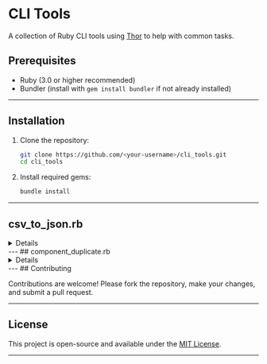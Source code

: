 # CLI Tools

A collection of Ruby CLI tools using [Thor](https://github.com/rails/thor) to help with common tasks.

## Prerequisites

- Ruby (3.0 or higher recommended)
- Bundler (install with `gem install bundler` if not already installed)

---

## Installation

1. Clone the repository:
   ```sh
   git clone https://github.com/<your-username>/cli_tools.git
   cd cli_tools
   ```

2. Install required gems:
   ```sh
   bundle install
   ```

---

## csv_to_json.rb
<details>

### Overview

The `csv_to_json.rb` tool converts CSV files to JSON. It supports both standard CSV-to-JSON conversion and customizable JSON structures.

### Usage

#### 1. Basic Conversion
Converts a standard CSV file to JSON using the specified column as the key.

```sh
ruby csv_to_json.rb convert sample.csv --key-column=1
```

- **Input:** `sample.csv`
- **Output:** `sample.json` (default output file based on the input filename)

#### 2. Specify Output File
Specify a custom output file name.

```sh
ruby csv_to_json.rb convert sample.csv --key-column=1 --output=custom_output.json
```

- **Input:** `sample.csv`
- **Output:** `custom_output.json`

#### 3. Custom JSON Structure
Use a custom JSON structure by providing a template. Placeholders `<colX>` refer to columns in the CSV (e.g., `<col1>` for the first column).

```sh
ruby csv_to_json.rb convert sample.csv --key-column=1 --customize-json='{"name": "<col1>", "age": "<col2>"}'
```

- **Input:** `sample.csv`
- **Template:** `{"name": "<col1>", "age": "<col2>"}`
- **Output:** `sample.json` (default) or specified with `--output`.

### Terminal Alias (Optional)

For convenience, add an alias to your shell configuration file (e.g., `.bashrc`, `.zshrc`):

```sh
alias csvToJson="ruby ~/<full>/<path>/<to>/cli_tools/csv_to_json.rb convert"
```

Reload your shell configuration:
```sh
source ~/.bashrc # or ~/.zshrc
```

Now, you can run the tool using the alias:
```sh
csvToJson sample.csv --key-column=1
```

### Examples

#### Input CSV (`sample.csv`)
```csv
name,age
Alice,25
Bob,30
```

#### Example 1: Standard Conversion
```sh
ruby csv_to_json.rb convert sample.csv --key-column=1
```
**Output (`sample.json`):**
```json
{
  "Alice": {
    "name": "Alice",
    "age": "25"
  },
  "Bob": {
    "name": "Bob",
    "age": "30"
  }
}
```

#### Example 2: Custom JSON Structure
```sh
ruby csv_to_json.rb convert sample.csv --key-column=1 --customize-json='{"name": "<col1>", "age": "<col2>"}'
```
**Output (`sample.json`):**
```json
{
  "Alice": {
    "name": "Alice",
    "age": 25
  },
  "Bob": {
    "name": "Bob",
    "age": 30
  }
}
```

#### Example 3: Specify Output File
```sh
ruby csv_to_json.rb convert sample.csv --key-column=1 --output=custom_output.json
```
**Output (`custom_output.json`):**
```json
{
  "Alice": {
    "name": "Alice",
    "age": "25"
  },
  "Bob": {
    "name": "Bob",
    "age": "30"
  }
}
```

---

## Development

If you want to modify or extend the functionality:

1. Make your changes to the `csv_to_json.rb` script.
2. Test your changes by running the script locally:
   ```sh
   ruby csv_to_json.rb convert test.csv --key-column=1
   ```

</details>
---
## component_duplicate.rb

<details>
### Overview

The `component_duplicate.rb` tool duplicates JSX templates a specified number of times, with optional placeholder replacements. It supports multi-line JSX templates provided directly or through a file.

### Usage

#### 1. Basic Conversion
Converts a standard CSV file to JSON using the specified column as the key.

```sh
ruby component_duplicate.rb duplicate [ITERATIONS] [OPTIONS]
```

#### 2. Options:
- **Input**: (Required) JSX template as a string or a file path containing the template.
- **Replacement**: (Optional) Custom string to replace placeholders (<placeholder>).
- **Output**: (Optional) File path to save the generated JSX code. If not provided, the code is displayed in the terminal.

- **Input:** `template.jsx`
- **Output:** `custom_output.jsx`


### Terminal Alias (Optional)

For convenience, add an alias to your shell configuration file (e.g., `.bashrc`, `.zshrc`):

```sh
alias duplicator="ruby ~/<full>/<path>/<to>/cli_tools/component_duplicate.rb duplicate"
```

Reload your shell configuration:
```sh
source ~/.bashrc # or ~/.zshrc
```

Now, you can run the tool using the alias:
```sh
duplicator 3 --input=template.jsx
```

#### 3. Examples

##### 1. Single-Line JSX Template
```sh
ruby component_duplicate.rb duplicate 3 --input='<div>Hello, <placeholder>!</div>' --replacement=World
```
**Output:**
```html
<div>Hello, World1!</div>
<div>Hello, World2!</div>
<div>Hello, World3!</div>
```

##### 2. Multi-Line JSX Template
Provide the JSX template as a string:
```sh
ruby component_duplicate.rb duplicate 3 --input='<Section id="user<placeholder>">\n<Table id="userTable<placeholder>" rows={2}>\n<TableColumn id="subordinateNames<placeholder>" width={20}/>\n<TableColumn id="subordinatePositions<placeholder>" width={20}/>\n<TableColumn id="subordinatePayRates<placeholder>" width={20}/>\n</Table>\n</Section>' --replacement=User
```

**Output:**
```html
<Section id="userUser1">
<Table id="userTableUser1" rows={2}>
<TableColumn id="subordinateNamesUser1" width={20}/>
<TableColumn id="subordinatePositionsUser1" width={20}/>
<TableColumn id="subordinatePayRatesUser1" width={20}/>
</Table>
</Section>
<Section id="userUser2">
<Table id="userTableUser2" rows={2}>
<TableColumn id="subordinateNamesUser2" width={20}/>
<TableColumn id="subordinatePositionsUser2" width={20}/>
<TableColumn id="subordinatePayRatesUser2" width={20}/>
</Table>
</Section>
<Section id="userUser3">
<Table id="userTableUser3" rows={2}>
<TableColumn id="subordinateNamesUser3" width={20}/>
<TableColumn id="subordinatePositionsUser3" width={20}/>
<TableColumn id="subordinatePayRatesUser3" width={20}/>
</Table>
</Section>
```

##### 3. Multi-Line JSX Template from File
Save the template to a file (`template.jsx`):
```html
<Section id="user<placeholder>">
<Table id="userTable<placeholder>" rows={2}>
<TableColumn id="subordinateNames<placeholder>" width={20}/>
<TableColumn id="subordinatePositions<placeholder>" width={20}/>
<TableColumn id="subordinatePayRates<placeholder>" width={20}/>
</Table>
</Section>
```

Run the command:
```sh
ruby component_duplicate.rb duplicate 3 --input=template.jsx --replacement=User
```

**Output:**
```html
<Section id="userUser1">
<Table id="userTableUser1" rows={2}>
<TableColumn id="subordinateNamesUser1" width={20}/>
<TableColumn id="subordinatePositionsUser1" width={20}/>
<TableColumn id="subordinatePayRatesUser1" width={20}/>
</Table>
</Section>
...
```

##### 4. Save Output to a File
```sh
ruby component_duplicate.rb duplicate 3 --input=template.jsx --replacement=User --output=output.jsx
```

**Output File (`output.jsx`)**:
```html
<Section id="userUser1">
<Table id="userTableUser1" rows={2}>
<TableColumn id="subordinateNamesUser1" width={20}/>
<TableColumn id="subordinatePositionsUser1" width={20}/>
<TableColumn id="subordinatePayRatesUser1" width={20}/>
</Table>
</Section>
...
```

---

### Error Handling

- **Missing Input:**
   ```sh
   Error: Input is required via the --input option.
   ```
- **Invalid Iterations:**
   ```sh
   Error: Iterations must be a positive integer.
   ```
- **Non-Existent File:**
   ```sh
   Error: Input file <file_path> does not exist.
   ```

</details>
---
## Contributing

Contributions are welcome! Please fork the repository, make your changes, and submit a pull request.

---

## License

This project is open-source and available under the [MIT License](LICENSE).

---
